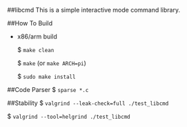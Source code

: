 ##libcmd
This is a simple interactive mode command library.

##How To Build
* x86/arm build

  $ `make clean`

  $ `make` (or `make ARCH=pi`)

  $ `sudo make install`

##Code Parser
  $ `sparse *.c`

##Stability
  $ `valgrind --leak-check=full ./test_libcmd`

  $ `valgrind --tool=helgrind ./test_libcmd`

